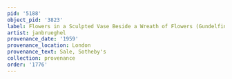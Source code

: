 ```yaml
---
pid: '5188'
object_pid: '3823'
label: Flowers in a Sculpted Vase Beside a Wreath of Flowers (Gundelfingen)
artist: janbrueghel
provenance_date: '1959'
provenance_location: London
provenance_text: Sale, Sotheby's
collection: provenance
order: '1776'
---
```

